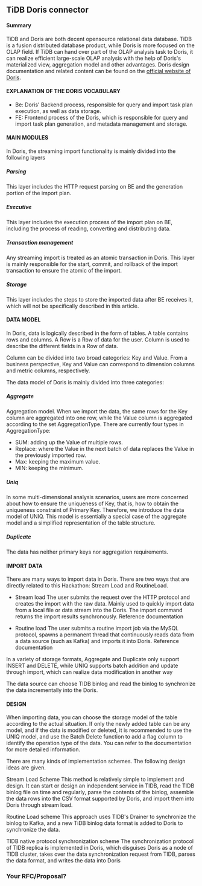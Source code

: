 ## TiDB Doris connector



#### Summary

TiDB and Doris are both decent opensource relational data database. TiDB is a fusion distributed database product, while Doris is more focused on the OLAP field. If TiDB can hand over part of the OLAP analysis task to Doris, it can realize efficient large-scale OLAP analysis with the help of Doris's materialized view, aggregation model and other advantages. Doris design documentation and related content can be found on the [official website of Doris](https://doris.apache.org/).


#### EXPLANATION OF THE DORIS VOCABULARY

- Be: Doris' Backend process, responsible for query and import task plan execution, as well as data storage.
- FE: Frontend process of the Doris, which is responsible for query and import task plan generation, and metadata management and storage.


#### MAIN MODULES
In Doris, the streaming import functionality is mainly divided into the following layers

##### Parsing
This layer includes the HTTP request parsing on BE and the generation portion of the import plan.

##### Executive
This layer includes the execution process of the import plan on BE, including the process of reading, converting and distributing data.

##### Transaction management
Any streaming import is treated as an atomic transaction in Doris. This layer is mainly responsible for the start, commit, and rollback of the import transaction to ensure the atomic of the import.

##### Storage 
This layer includes the steps to store the imported data after BE receives it, which will not be specifically described in this article.


#### DATA MODEL
In Doris, data is logically described in the form of tables. A table contains rows and columns. A Row is a Row of data for the user. Column is used to describe the different fields in a Row of data.

Column can be divided into two broad categories: Key and Value. From a business perspective, Key and Value can correspond to dimension columns and metric columns, respectively.

The data model of Doris is mainly divided into three categories:
##### Aggregate

Aggregation model. When we import the data, the same rows for the Key column are aggregated into one row, while the Value column is aggregated according to the set AggregationType. There are currently four types in AggregationType:

- SUM: adding up the Value of multiple rows.
- Replace: where the Value in the next batch of data replaces the Value in the previously imported row.
- Max: keeping the maximum value.
- MIN: keeping the minimum.

##### Uniq

In some multi-dimensional analysis scenarios, users are more concerned about how to ensure the uniqueness of Key, that is, how to obtain the uniqueness constraint of Primary Key. Therefore, we introduce the data model of UNIQ. This model is essentially a special case of the aggregate model and a simplified representation of the table structure.

##### Duplicate
The data has neither primary keys nor aggregation requirements.


#### IMPORT DATA

There are many ways to import data in Doris. There are two ways that are directly related to this Hackathon: Stream Load and RoutineLoad.

- Stream load
The user submits the request over the HTTP protocol and creates the import with the raw data. Mainly used to quickly import data from a local file or data stream into the Doris. The import command returns the import results synchronously. Reference documentation

- Routine load
The user submits a routine import job via the MySQL protocol, spawns a permanent thread that continuously reads data from a data source (such as Kafka) and imports it into Doris. Reference documentation

In a variety of storage formats, Aggregate and Duplicate only support INSERT and DELETE, while UNIQ supports batch addition and update through import, which can realize data modification in another way

The data source can choose TIDB binlog and read the binlog to synchronize the data incrementally into the Doris.


#### DESIGN

When importing data, you can choose the storage model of the table according to the actual situation. If only the newly added table can be any model, and if the data is modified or deleted, it is recommended to use the UNIQ model, and use the Batch Delete function to add a flag column to identify the operation type of the data. You can refer to the documentation for more detailed information.

There are many kinds of implementation schemes. The following design ideas are given.

Stream Load Scheme
This method is relatively simple to implement and design. It can start or design an independent service in TIDB, read the TIDB binlog file on time and regularly, parse the contents of the binlog, assemble the data rows into the CSV format supported by Doris, and import them into Doris through stream load.

Routine Load scheme
This approach uses TIDB's Drainer to synchronize the binlog to Kafka, and a new TiDB binlog data format is added to Doris to synchronize the data.

TIDB native protocol synchronization scheme
The synchronization protocol of TIDB replica is implemented in Doris, which disguises Doris as a node of TIDB cluster, takes over the data synchronization request from TIDB, parses the data format, and writes the data into Doris


### Your RFC/Proposal?
<!-- A link to the RFC/Proposal. -->

